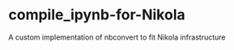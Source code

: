 compile_ipynb-for-Nikola
========================

A custom implementation of nbconvert to fit Nikola infrastructure
